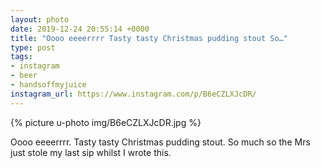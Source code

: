 ```yaml
---
layout: photo
date: 2019-12-24 20:55:14 +0000
title: "Oooo eeeerrrr Tasty tasty Christmas pudding stout So…"
type: post
tags:
- instagram
- beer
- handsoffmyjuice
instagram_url: https://www.instagram.com/p/B6eCZLXJcDR/
---
```


{% picture u-photo img/B6eCZLXJcDR.jpg %}

Oooo eeeerrrr. Tasty tasty Christmas pudding stout. So much so the Mrs just stole my last sip whilst I wrote this.
